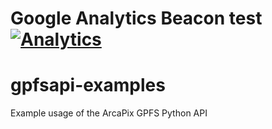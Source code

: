 # Google Analytics Beacon test [![Analytics](https://ga-beacon.appspot.com//UA-68292403-4/ga-beacon/readme?pixel&useReferer)](https://github.com/igrigorik/ga-beacon)


# gpfsapi-examples
Example usage of the ArcaPix GPFS Python API
